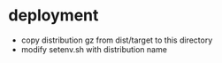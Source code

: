 # deployment
- copy distribution gz from dist/target to this directory 
- modify setenv.sh with distribution name
